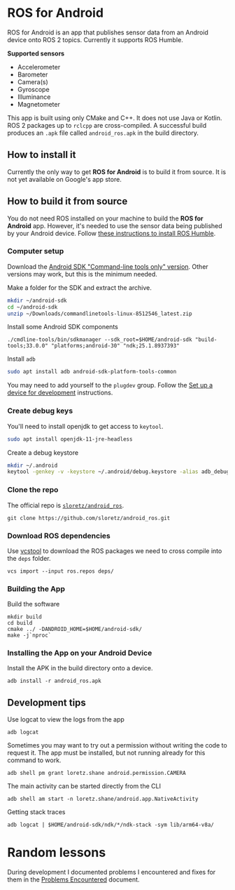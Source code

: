 # ROS for Android

ROS for Android is an app that publishes sensor data from an Android device onto ROS 2 topics.
Currently it supports ROS Humble.

**Supported sensors**
* Accelerometer
* Barometer
* Camera(s)
* Gyroscope
* Illuminance
* Magnetometer

This app is built using only CMake and C++.
It does not use Java or Kotlin.
ROS 2 packages up to `rclcpp` are cross-compiled.
A successful build produces an `.apk` file called `android_ros.apk` in the build directory.

## How to install it

Currently the only way to get **ROS for Android** is to build it from source.
It is not yet available on Google's app store.

## How to build it from source

You do not need ROS installed on your machine to build the **ROS for Android** app.
However, it's needed to use the sensor data being published by your Android device.
Follow [these instructions to install ROS Humble](https://docs.ros.org/en/humble/Installation.html).

### Computer setup

Download the [Android SDK "Command-line tools only" version](https://developer.android.com/studio#command-tools).
Other versions may work, but this is the minimum needed.

Make a folder for the SDK and extract the archive.

```bash
mkdir ~/android-sdk
cd ~/android-sdk
unzip ~/Downloads/commandlinetools-linux-8512546_latest.zip
```

Install some Android SDK components

```
./cmdline-tools/bin/sdkmanager --sdk_root=$HOME/android-sdk "build-tools;33.0.0" "platforms;android-30" "ndk;25.1.8937393"
```

Install `adb`

```bash
sudo apt install adb android-sdk-platform-tools-common
```

You may need to add yourself to the `plugdev` group.
Follow the [Set up a device for development](https://developer.android.com/studio/run/device#setting-up) instructions.


### Create debug keys

You'll need to install openjdk to get access to `keytool`.

```bash
sudo apt install openjdk-11-jre-headless
```

Create a debug keystore

```bash
mkdir ~/.android
keytool -genkey -v -keystore ~/.android/debug.keystore -alias adb_debug_key -keyalg RSA -keysize 2048 -validity 10000 -storepass android -keypass android
```

### Clone the repo

The official repo is [`sloretz/android_ros`](https://github.com/sloretz/android_ros.git).

```
git clone https://github.com/sloretz/android_ros.git
```

### Download ROS dependencies

Use [vcstool](https://github.com/dirk-thomas/vcstool) to download the ROS packages we need to cross compile into the `deps` folder.

```
vcs import --input ros.repos deps/
```

### Building the App

Build the software

```
mkdir build
cd build
cmake ../ -DANDROID_HOME=$HOME/android-sdk/
make -j`nproc`
```

### Installing the App on your Android Device

Install the APK in the build directory onto a device.

```
adb install -r android_ros.apk
```

## Development tips

Use logcat to view the logs from the app
```
adb logcat
```

Sometimes you may want to try out a permission without writing the code to request it.
The app must be installed, but not running already for this command to work.
```
adb shell pm grant loretz.shane android.permission.CAMERA
```

The main activity can be started directly from the CLI
```
adb shell am start -n loretz.shane/android.app.NativeActivity
```

Getting stack traces

```
adb logcat | $HOME/android-sdk/ndk/*/ndk-stack -sym lib/arm64-v8a/
```

# Random lessons

During development I documented problems I encountered and fixes for them in the [Problems Encountered](docs/problems_encountered.md) document.
